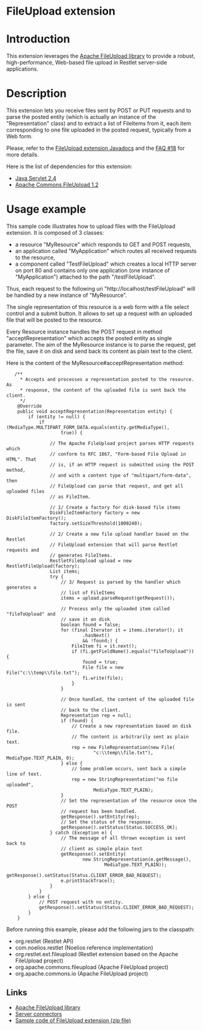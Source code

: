 FileUpload extension
====================

Introduction
============

This extension leverages the [Apache FileUpload
library](http://commons.apache.org/fileupload/)
to provide a robust, high-performance, Web-based file upload in Restlet
server-side applications.

Description
===========

This extension lets you receive files sent by POST or PUT requests and
to parse the posted entity (which is actually an instance of the
"Representation" class) and to extract a list of FileItems from it, each
item corresponding to one file uploaded in the posted request, typically
from a Web form.

Please, refer to the [FileUpload extension
Javadocs](http://restlet.org/learn/javadocs/1.1/ext/org/restlet/ext/fileupload/package-summary.html)
and the [FAQ
\#18](http://restlet.org/learn/javadocs/1.1/faq#18)
for more details.

Here is the list of dependencies for this extension:

-   [Java Servlet
    2.4](http://java.sun.com/products/servlet/)
-   [Apache Commons FileUpload
    1.2](http://jakarta.apache.org/commons/fileupload/)

Usage example
=============

This sample code illustrates how to upload files with the FileUpload
extension. It is composed of 3 classes:

-   a resource "MyResource" which responds to GET and POST requests,
-   an application called "MyApplication" which routes all received
    requests to the resource,
-   a component called "TestFileUpload" which creates a local HTTP
    server on port 80 and contains only one application (one instance of
    "MyApplication") attached to the path "/testFileUpload".

Thus, each request to the following uri
"http://localhost/testFileUpload" will be handled by a new instance of
"MyResource".

The single representation of this resource is a web form with a file
select control and a submit button. It allows to set up a request with
an uploaded file that will be posted to the resource.

Every Resource instance handles the POST request in method
"acceptRepresentation" which accepts the posted entity as single
parameter. The aim of the MyResource instance is to parse the request,
get the file, save it on disk and send back its content as plain text to
the client.

Here is the content of the MyResource\#acceptRepresentation method:

       /**
         * Accepts and processes a representation posted to the resource. As
         * response, the content of the uploaded file is sent back the client.
         */
        @Override
        public void acceptRepresentation(Representation entity) {
            if (entity != null) {
                if (MediaType.MULTIPART_FORM_DATA.equals(entity.getMediaType(),
                        true)) {

                    // The Apache FileUpload project parses HTTP requests which
                    // conform to RFC 1867, "Form-based File Upload in HTML". That
                    // is, if an HTTP request is submitted using the POST method,
                    // and with a content type of "multipart/form-data", then
                    // FileUpload can parse that request, and get all uploaded files
                    // as FileItem.

                    // 1/ Create a factory for disk-based file items
                    DiskFileItemFactory factory = new DiskFileItemFactory();
                    factory.setSizeThreshold(1000240);

                    // 2/ Create a new file upload handler based on the Restlet
                    // FileUpload extension that will parse Restlet requests and
                    // generates FileItems.
                    RestletFileUpload upload = new RestletFileUpload(factory);
                    List items;
                    try {
                        // 3/ Request is parsed by the handler which generates a
                        // list of FileItems
                        items = upload.parseRequest(getRequest());

                        // Process only the uploaded item called "fileToUpload" and
                        // save it on disk
                        boolean found = false;
                        for (final Iterator it = items.iterator(); it
                                .hasNext()
                                && !found;) {
                            FileItem fi = it.next();
                            if (fi.getFieldName().equals("fileToUpload")) {
                                found = true;
                                File file = new File("c:\\temp\\file.txt");
                                fi.write(file);
                            }
                        }

                        // Once handled, the content of the uploaded file is sent
                        // back to the client.
                        Representation rep = null;
                        if (found) {
                            // Create a new representation based on disk file.
                            // The content is arbitrarily sent as plain text.
                            rep = new FileRepresentation(new File(
                                    "c:\\temp\\file.txt"), MediaType.TEXT_PLAIN, 0);
                        } else {
                            // Some problem occurs, sent back a simple line of text.
                            rep = new StringRepresentation("no file uploaded",
                                    MediaType.TEXT_PLAIN);
                        }
                        // Set the representation of the resource once the POST
                        // request has been handled.
                        getResponse().setEntity(rep);
                        // Set the status of the response.
                        getResponse().setStatus(Status.SUCCESS_OK);
                    } catch (Exception e) {
                        // The message of all thrown exception is sent back to
                        // client as simple plain text
                        getResponse().setEntity(
                                new StringRepresentation(e.getMessage(),
                                        MediaType.TEXT_PLAIN));
                        getResponse().setStatus(Status.CLIENT_ERROR_BAD_REQUEST);
                        e.printStackTrace();
                    }
                }
            } else {
                // POST request with no entity.
                getResponse().setStatus(Status.CLIENT_ERROR_BAD_REQUEST);
            }
        }

Before running this example, please add the following jars to the
classpath:

-   org.restlet (Restlet API)
-   com.noelios.restlet (Noelios reference implementation)
-   org.restlet.ext.fileupload (Restlet extension based on the Apache
    FileUpload project)
-   org.apache.commons.fileupload (Apache FileUpload project)
-   org.apache.commons.io (Apache FileUpload project)

Links
-----

-   [Apache FileUpload
    library](http://commons.apache.org/fileupload/)
-   [Server
    connectors](http://wiki.restlet.org/docs_1.1/38-restlet.html)
-   [Sample code of FileUpload extension (zip
    file)](http://wiki.restlet.org/docs_1.1/42-restlet.html "Usage example of FileUpload extension")

